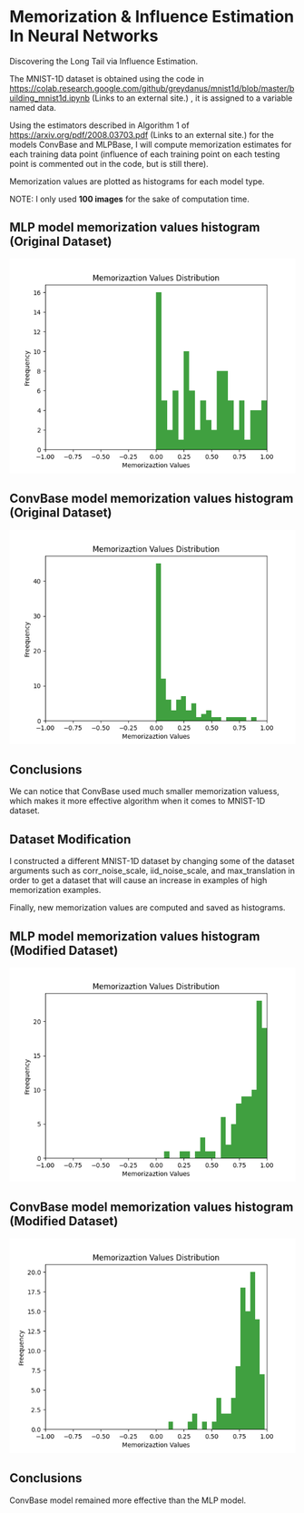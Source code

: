 # Memorization & Influence Estimation In Neural Networks
Discovering the Long Tail via Influence Estimation.

The MNIST-1D dataset is obtained using the code in https://colab.research.google.com/github/greydanus/mnist1d/blob/master/building_mnist1d.ipynb (Links to an external site.) , it is assigned to a variable named data. 

Using the estimators described in Algorithm 1 of https://arxiv.org/pdf/2008.03703.pdf (Links to an external site.) for the models ConvBase and MLPBase, I will compute memorization estimates for each training data point (influence of each training point on each testing point is commented out in the code, but is still there). 

Memorization values are plotted as histograms for each model type.

NOTE: I only used **100 images** for the sake of computation time.

## MLP model memorization values histogram (Original Dataset)

![MLP_histogram](./histograms/MLP_model_histogram.png)

## ConvBase model memorization values histogram (Original Dataset)

![ConvBase_histogram](./histograms/ConvBase_model_histogram.png)

## Conclusions

We can notice that ConvBase used much smaller memorization valuess, which makes it more effective algorithm when it comes to MNIST-1D dataset.


## Dataset Modification

I constructed a different MNIST-1D dataset by changing some of the dataset arguments such as corr_noise_scale, iid_noise_scale, and max_translation in order to get a dataset that will cause an increase in examples of high memorization examples. 

Finally, new memorization values are computed and saved as histograms. 

## MLP model memorization values histogram (Modified Dataset)

![MLP_histogram](./histograms/MLP_model_histogram_modified.png)

## ConvBase model memorization values histogram (Modified Dataset)

![ConvBase_histogram](./histograms/ConvBase_model_histogram_modified.png)


## Conclusions

ConvBase model remained more effective than the MLP model.



